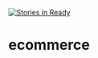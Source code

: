 [![Stories in Ready](https://badge.waffle.io/jacksrf/ecommerce.png?label=ready&title=Ready)](https://waffle.io/jacksrf/ecommerce)
# ecommerce
